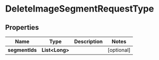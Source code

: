

# DeleteImageSegmentRequestType


## Properties

Name | Type | Description | Notes
------------ | ------------- | ------------- | -------------
**segmentIds** | **List&lt;Long&gt;** |  |  [optional]



